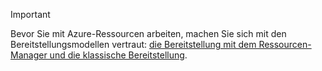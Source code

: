 > [!IMPORTANT]
> Bevor Sie mit Azure-Ressourcen arbeiten, machen Sie sich mit den Bereitstellungsmodellen vertraut: [die Bereitstellung mit dem Ressourcen-Manager und die klassische Bereitstellung](../articles/azure-resource-manager/resource-manager-deployment-model.md).


<!--HONumber=Nov16_HO5-->


